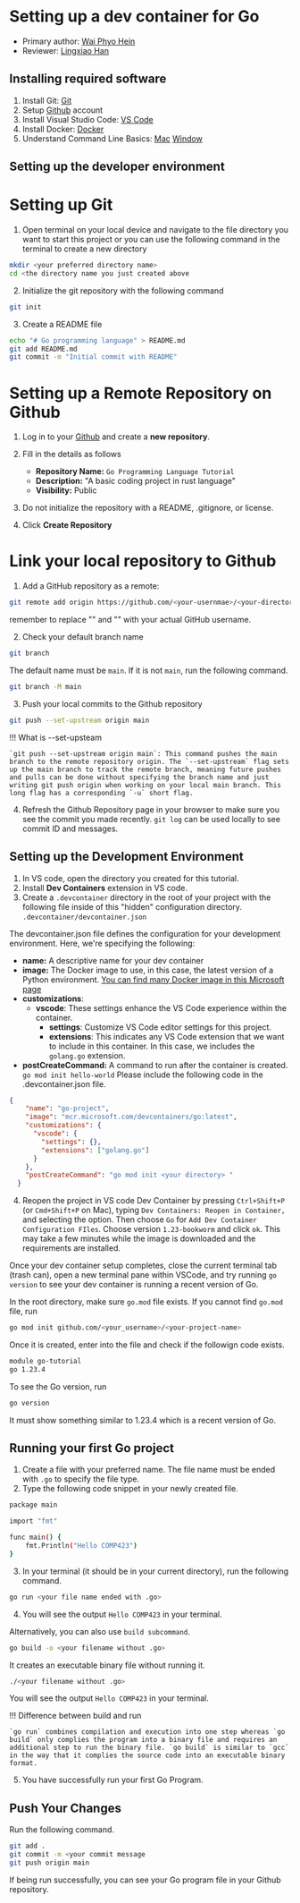 # Setting up a dev container for Go 

* Primary author: [Wai Phyo Hein](https://github.com/waiphyo04)
* Reviewer: [Lingxiao Han](https://github.com/Lingxiao-Han)

## Installing required software
1. Install Git: [Git](https://git-scm.com/downloads)
2. Setup [Github](https://github.com/) account 
3. Install Visual Studio Code: [VS Code](https://code.visualstudio.com/download)
4. Install Docker: [Docker](https://www.docker.com/get-started/)
5. Understand Command Line Basics: [Mac](https://github.com/0nn0/terminal-mac-cheatsheet?tab=readme-ov-file#english-version) [Window](https://sansorg.egnyte.com/dl/AvZo1dS7kI)

## Setting up the developer environment
# Setting up Git
1. Open terminal on your local device and navigate to the file directory you want to start this project or you can use the following command in the terminal to create a new directory
```bash
mkdir <your preferred directory name>
cd <the directory name you just created above
```
2. Initialize the git repository with the following command 
```bash
git init
```
3. Create a README file
```bash
echo "# Go programming language" > README.md
git add README.md
git commit -m "Initial commit with README"
```
# Setting up a Remote Repository on Github
1. Log in to your [Github](https://github.com/) and create a **new repository**. 

2. Fill in the details as follows
    - **Repository Name:** `Go Programming Language Tutorial`
    - **Description:** "A basic coding project in rust language"
    - **Visibility:** Public
3. Do not initialize the repository with a README, .gitignore, or license.
4. Click **Create Repository**

# Link your local repository to Github
1. Add a GitHub repository as a remote:
```bash
git remote add origin https://github.com/<your-usernmae>/<your-directory-name>
```
remember to replace "<your-usernmae>" and "<your-directory-name>" with your actual GitHub username.

2. Check your default branch name 
```bash
git branch
```
The default name must be `main`. If it is not `main`, run the following command. 
```bash
git branch -M main
```
3. Push your local commits to the Github repository
```bash
git push --set-upstream origin main
```
!!! What is --set-upsteam

    `git push --set-upstream origin main`: This command pushes the main branch to the remote repository origin. The `--set-upstream` flag sets up the main branch to track the remote branch, meaning future pushes and pulls can be done without specifying the branch name and just writing git push origin when working on your local main branch. This long flag has a corresponding `-u` short flag.
    
4. Refresh the Github Repository page in your browser to make sure you see the commit you made recently. `git log` can be used locally to see commit ID and messages. 

## Setting up the Development Environment
1. In VS code, open the directory you created for this tutorial. 
2. Install **Dev Containers** extension in VS code. 
3. Create a `.devcontainer` directory in the root of your project with the following file inside of this "hidden" configuration directory. `.devcontainer/devcontainer.json`

The devcontainer.json file defines the configuration for your development environment. Here, we're specifying the following:

- **name:** A descriptive name for your dev container
- **image:** The Docker image to use, in this case, the latest version of a Python environment. [You can find many Docker image in this Microsoft page](https://hub.docker.com/r/microsoft/vscode-devcontainers)
- **customizations**:  
  - **vscode**: These settings enhance the VS Code experience within the container.  
    - **settings**: Customize VS Code editor settings for this project.
    - **extensions**: This indicates any VS Code extension that we want to include in this container. In this case, we includes the `golang.go` extension.
- **postCreateCommand:** A command to run after the container is created. `go mod init hello-world` 
Please include the following code in the .devcontainer.json file. 
```json
{
    "name": "go-project",
    "image": "mcr.microsoft.com/devcontainers/go:latest",
    "customizations": {
      "vscode": {
        "settings": {},
        "extensions": ["golang.go"]
      }
    },
    "postCreateCommand": "go mod init <your directory> "
  }
  ```
4. Reopen the project in VS code Dev Container by pressing `Ctrl+Shift+P` (or `Cmd+Shift+P` on Mac), typing `Dev Containers: Reopen in Container,` and selecting the option. Then choose `Go` for `Add Dev Container Configuration FIles`. Choose version `1.23-bookworm` and click `ok`. This may take a few minutes while the image is downloaded and the requirements are installed.

Once your dev container setup completes, close the current terminal tab (trash can), open a new terminal pane within VSCode, and try running `go version` to see your dev container is running a recent version of Go. 

In the root directory, make sure `go.mod` file exists. If you cannot find `go.mod` file, run 
```bash
go mod init github.com/<your_username>/<your-project-name>
```
Once it is created, enter into the file and check if the followign code exists. 
```bash
module go-tutorial
go 1.23.4
```
To see the Go version, run 
```bash
go version
```
It must show something similar to 1.23.4 which is a recent version of Go. 
## Running your first Go project
1. Create a file with your preferred name. The file name must be ended with `.go` to specify the file type. 
2. Type the following code snippet in your newly created file. 
```bash
package main

import "fmt"

func main() {
	fmt.Println("Hello COMP423")
}
```
3. In your terminal (it should be in your current directory), run the following command. 
```bash
go run <your file name ended with .go>
```
4. You will see the output `Hello COMP423` in your terminal. 

Alternatively, you can also use `build subcommand`. 
```bash
go build -o <your filename without .go>
```
It creates an executable binary file without running it. 
```bash
./<your filename without .go>
```
You will see the output `Hello COMP423` in your terminal. 

!!! Difference between build and run

    `go run` combines compilation and execution into one step whereas `go build` only complies the program into a binary file and requires an additional step to run the binary file. `go build` is similar to `gcc` in the way that it complies the source code into an executable binary format. 
    
5. You have successfully run your first Go Program. 

## Push Your Changes
Run the following command. 
```bash
git add .
git commit -m <your commit message
git push origin main
```
If being run successfully, you can see your Go program file in your Github repository. 